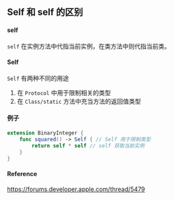 ## Self 和 self 的区别

#### self

`self` 在实例方法中代指当前实例，在类方法中则代指当前类。



#### Self

`Self` 有两种不同的用途

1. 在 `Protocol` 中用于限制相关的类型
2. 在 `Class/static` 方法中充当方法的返回值类型



#### 例子

```swift
extension BinaryInteger {
    func squared() -> Self { // Self 用于限制类型
        return self * self // self 获取当前实例
    }
}
```



#### Reference

https://forums.developer.apple.com/thread/5479